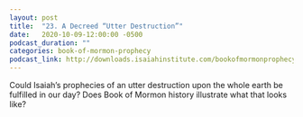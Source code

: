 ```yaml
---
layout: post
title:  "23. A Decreed “Utter Destruction”"
date:   2020-10-09-12:00:00 -0500
podcast_duration: ""
categories: book-of-mormon-prophecy
podcast_link: http://downloads.isaiahinstitute.com/bookofmormonprophecypodcast/Episode_23_v1.mp3
---
```

Could Isaiah’s prophecies of an utter destruction upon the whole earth be fulfilled in our day? Does Book of Mormon history illustrate what that looks like?
